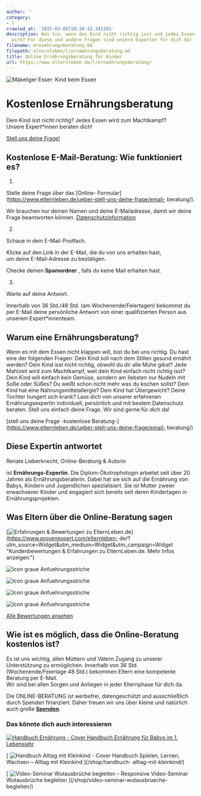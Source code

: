 ```yaml
---
author: ''
category:
- l
crawled_at: '2025-03-05T20:30:32.341265'
description: Was tun, wenn das Kind nicht richtig isst und jedes Essen zum Machtkampf
  wird? Für diese und andere Fragen sind unsere Experten für dich da!
filename: ernaehrungsberatung.md
filepath: elternleben/l/ernaehrungsberatung.md
title: Online Ernährungsberatung für Kinder
url: https://www.elternleben.de/l/ernaehrungsberatung/
---
```


![Mäkeliger Esser: Kind beim
Essen](/fileadmin/_processed_/6/6/csm_Tipps_fu__r_maekelige_Esser_d9da867067.jpg)

#  Kostenlose Ernährungsberatung

Dein Kind isst nicht richtig? Jedes Essen wird zum Machtkampf?  
Unsere Expert*innen beraten dich!

[ Stell uns deine Frage! ](/ueber-stell-uns-deine-frage/email-beratung/)

##  Kostenlose E-Mail-Beratung: Wie funktioniert es?

1.

Stelle deine Frage über das [Online-
Formular](https://www.elternleben.de/ueber-stell-uns-deine-frage/email-
beratung/).

Wir brauchen nur deinen Namen und deine E-Mailadresse, damit wir deine Frage
beantworten können.
[Datenschutzinformation](https://www.elternleben.de/datenschutzerklaerung/)

2.

Schaue in dein E-Mail-Postfach.

Klicke auf den Link in der E-Mail, die du von uns erhalten hast,  
um deine E-Mail-Adresse zu bestätigen.

Checke deinen **Spamordner** , falls du keine Mail erhalten hast.

3.

Warte auf deine Antwort.

Innerhalb von 36 Std./48 Std. (am Wochenende/Feiertagen) bekommst du per
E-Mail deine persönliche Antwort von einer qualifizierten Person aus unserem
Expert*innenteam.

##  Warum eine Ernährungsberatung?



Wenn es mit dem Essen nicht klappen will, bist du bei uns richtig. Du hast
eine der folgenden Fragen: Dein Kind soll nach dem Stillen gesund ernährt
werden? Dein Kind isst nicht richtig, obwohl du dir alle Mühe gibst? Jede
Mahlzeit wird zum Machtkampf, weil dein Kind einfach nicht richtig isst? Dein
Kind will einfach kein Gemüse, sondern am liebsten nur Nudeln mit Soße oder
Süßes? Du weißt schon nicht mehr was du kochen sollst? Dein Kind hat eine
Nahrungsmittelallergie? Dein Kind hat Übergewicht? Deine Tochter hungert sich
krank? Lass dich von unserer erfahrenen Ernährungsexpertin individuell,
persönlich und mit bestem Datenschutz beraten. Stell uns einfach deine Frage.
Wir sind gerne für dich da!

[stell uns deine Frage -kostenlose
Beratung-](https://www.elternleben.de/ueber-stell-uns-deine-frage/email-
beratung/)

##  Diese Expertin antwortet



Renate Lieberknecht, Online-Beratung & Autorin

ist **Ernährungs-Expertin**. Die Diplom-Ökotrophologin arbeitet seit über 20
Jahren als Ernährungsberaterin. Dabei hat sie sich auf die Ernährung von
Babys, Kindern und Jugendlichen spezialisiert. Sie ist Mutter zweier
erwachsener Kinder und engagiert sich bereits seit deren Kindertagen in
Ernährungsprojekten.

## Was Eltern über die Online-Beratung sagen

[![Erfahrungen & Bewertungen zu
ElternLeben.de](https://images.provenexpert.com/c3/cf/3939b565bac2b7fa43661fc112ec/widget_landscape_300_de_0.png)](https://www.provenexpert.com/elternleben-
de/?utm_source=Widget&utm_medium=Widget&utm_campaign=Widget "Kundenbewertungen
& Erfahrungen zu ElternLeben.de. Mehr Infos anzeigen.")

![Icon graue
Anfuehrungsstriche](/fileadmin/Assets/Icons/anfuehrungsstriche_grau.svg)

![Icon graue
Anfuehrungsstriche](/fileadmin/Assets/Icons/anfuehrungsstriche_grau.svg)

![Icon graue
Anfuehrungsstriche](/fileadmin/Assets/Icons/anfuehrungsstriche_grau.svg)

![Icon graue
Anfuehrungsstriche](/fileadmin/Assets/Icons/anfuehrungsstriche_grau.svg)

[Alle Bewertungen ansehen](https://www.provenexpert.com/elternleben-de/)

##  Wie ist es möglich, dass die Online-Beratung kostenlos ist?

Es ist uns wichtig, allen Müttern und Vätern Zugang zu unserer Unterstützung
zu ermöglichen. Innerhalb von 36 Std. (Wochenende/Feiertage 48 Std.) bekommen
Eltern eine kompetente Beratung per E-Mail.  
Wir sind bei allen Sorgen und Anliegen in jeder Elternphase für dich da.

Die ONLINE-BERATUNG ist werbefrei, datengeschützt und ausschließlich durch
Spenden finanziert. Daher freuen wir uns über kleine und natürlich auch große
**[Spenden](https://www.elternleben.de/spenden/)**.

### Das könnte dich auch interessieren

[ ![Handbuch Ernährung -
Cover](/fileadmin/_processed_/2/2/csm_Handbuch_Ernaehrung_teaser_909bd25597.png)
Handbuch Ernährung für Babys im 1. Lebensjahr ](/shop/ernaehrung-fuer-babys/)

[ ![Handbuch Alltag mit Kleinkind -
Cover](/fileadmin/_processed_/2/5/csm_Handbuch_alltagKleinkind_teaser_fdbefad07d.png)
Handbuch Spielen, Lernen, Wachsen – Alltag mit Kleinkind ](/shop/handbuch-
alltag-mit-kleinkind/)

[ ![Video-Seminar Wutausbrüche begleiten –
Responsive](/fileadmin/_processed_/5/0/csm_VideoSeminar_Wutausbrueche_teaserbild_01_1a710cf8cb.png)
Video-Seminar Wutausbrüche begleiten ](/shop/video-seminar-wutausbrueche-
begleiten/)

